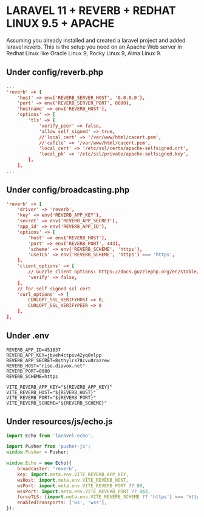 # LARAVEL 11 + REVERB + REDHAT LINUX 9.5 + APACHE

Assuming you already installed and created a laravel project and added laravel reverb. This is the setup you need on an Apache Web server in Redhat Linux like Oracle Linux 9, Rocky Linux 9, Alma Linux 9.

## Under config/reverb.php

```conf
...
'reverb' => [
    'host' => env('REVERB_SERVER_HOST', '0.0.0.0'),
    'port' => env('REVERB_SERVER_PORT', 8080),
    'hostname' => env('REVERB_HOST'),
    'options' => [
        'tls' => [
            'verify_peer' => false,
            'allow_self_signed' => true,
            //'local_cert' => '/var/www/html/cacert.pem',
            //'cafile' => '/var/www/html/cacert.pem',
            'local_cert' => '/etc/ssl/certs/apache-selfsigned.crt',
            'local_pk' => '/etc/ssl/private/apache-selfsigned.key',
        ],
    ],
...
```

## Under config/broadcasting.php

```conf
'reverb' => [
    'driver' => 'reverb',
    'key' => env('REVERB_APP_KEY'),
    'secret' => env('REVERB_APP_SECRET'),
    'app_id' => env('REVERB_APP_ID'),
    'options' => [
        'host' => env('REVERB_HOST'),
        'port' => env('REVERB_PORT', 443),
        'scheme' => env('REVERB_SCHEME', 'https'),
        'useTLS' => env('REVERB_SCHEME', 'https') === 'https',
    ],
    'client_options' => [
        // Guzzle client options: https://docs.guzzlephp.org/en/stable/request-options.html
        'verify' => false,
    ],
    // for self signed ssl cert
    'curl_options' => [
        CURLOPT_SSL_VERIFYHOST => 0,
        CURLOPT_SSL_VERIFYPEER => 0
    ],
],
```

## Under .env

```shell
REVERB_APP_ID=451837
REVERB_APP_KEY=jbveh4ctpsv42yq0vlpp
REVERB_APP_SECRET=8sthylrs78cvu0razrew
REVERB_HOST="rise.diavox.net"
REVERB_PORT=8080
REVERB_SCHEME=https

VITE_REVERB_APP_KEY="${REVERB_APP_KEY}"
VITE_REVERB_HOST="${REVERB_HOST}"
VITE_REVERB_PORT="${REVERB_PORT}"
VITE_REVERB_SCHEME="${REVERB_SCHEME}"
```

## Under resources/js/echo.js

```js
import Echo from 'laravel-echo';

import Pusher from 'pusher-js';
window.Pusher = Pusher;

window.Echo = new Echo({
    broadcaster: 'reverb',
    key: import.meta.env.VITE_REVERB_APP_KEY,
    wsHost: import.meta.env.VITE_REVERB_HOST,
    wsPort: import.meta.env.VITE_REVERB_PORT ?? 80,
    wssPort: import.meta.env.VITE_REVERB_PORT ?? 443,
    forceTLS: (import.meta.env.VITE_REVERB_SCHEME ?? 'https') === 'https',
    enabledTransports: ['ws', 'wss'],
});
```
